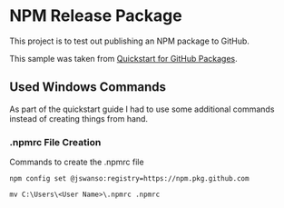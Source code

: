# NPM Release Package

This project is to test out publishing an NPM package to GitHub.

This sample was taken from [Quickstart for GitHub Packages](https://docs.github.com/en/packages/quickstart).

## Used Windows Commands

As part of the quickstart guide I had to use some additional commands instead of creating things from hand.

### .npmrc File Creation

Commands to create the .npmrc file

`npm config set @jswanso:registry=https://npm.pkg.github.com`

`mv C:\Users\<User Name>\.npmrc .npmrc`
